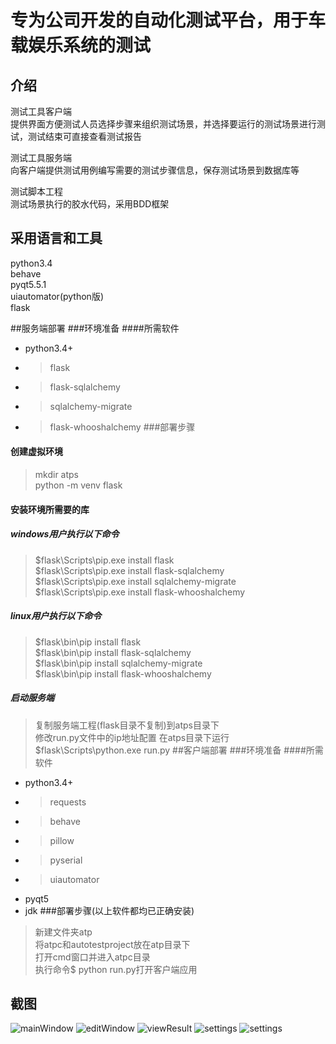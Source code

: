 # 专为公司开发的自动化测试平台，用于车载娱乐系统的测试
## 介绍
测试工具客户端  
提供界面方便测试人员选择步骤来组织测试场景，并选择要运行的测试场景进行测试，测试结束可直接查看测试报告  

测试工具服务端  
向客户端提供测试用例编写需要的测试步骤信息，保存测试场景到数据库等  

测试脚本工程  
测试场景执行的胶水代码，采用BDD框架

## 采用语言和工具
python3.4  
behave  
pyqt5.5.1  
uiautomator(python版)  
flask  

##服务端部署
###环境准备
####所需软件
* python3.4+
* > flask
* > flask-sqlalchemy
* > sqlalchemy-migrate
* > flask-whooshalchemy
###部署步骤
#### 创建虚拟环境
> mkdir atps  
> python -m venv flask
#### 安装环境所需要的库  

##### windows用户执行以下命令  
> $flask\Scripts\pip.exe install flask  
> $flask\Scripts\pip.exe install flask-sqlalchemy  
> $flask\Scripts\pip.exe install sqlalchemy-migrate  
> $flask\Scripts\pip.exe install flask-whooshalchemy  

##### linux用户执行以下命令
> $flask\bin\pip install flask  
> $flask\bin\pip install flask-sqlalchemy  
> $flask\bin\pip install sqlalchemy-migrate  
> $flask\bin\pip install flask-whooshalchemy  

##### 启动服务端
> 复制服务端工程(flask目录不复制)到atps目录下  
> 修改run.py文件中的ip地址配置
> 在atps目录下运行 $flask\Scripts\python.exe run.py
##客户端部署
###环境准备
####所需软件
* python3.4+
* > requests
* > behave
* > pillow
* > pyserial
* > uiautomator
* pyqt5
* jdk
###部署步骤(以上软件都均已正确安装)
> 新建文件夹atp  
> 将atpc和autotestproject放在atp目录下  
> 打开cmd窗口并进入atpc目录  
> 执行命令$ python run.py打开客户端应用  

## 截图
![mainWindow](http://f.hiphotos.baidu.com/image/pic/item/f703738da97739122eeed3c6f0198618377ae249.jpg)
![editWindow](http://a.hiphotos.baidu.com/image/pic/item/43a7d933c895d1432dbeb2847bf082025baf0748.jpg)
![viewResult](http://f.hiphotos.baidu.com/image/pic/item/6a63f6246b600c335a578f6f124c510fd9f9a16f.jpg)
![settings](http://f.hiphotos.baidu.com/image/pic/item/9922720e0cf3d7caaed86ed1fa1fbe096b63a96f.jpg)
![settings](http://e.hiphotos.baidu.com/image/pic/item/91529822720e0cf303d91f5c0246f21fbe09aa6f.jpg)
